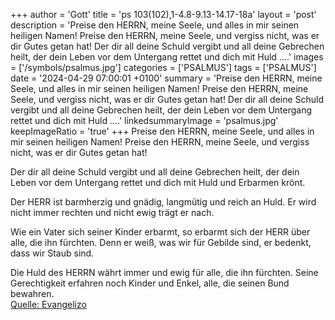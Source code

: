 +++
author = 'Gott'
title = 'ps 103(102),1-4.8-9.13-14.17-18a'
layout = 'post'
description = 'Preise den HERRN, meine Seele,  und alles in mir seinen heiligen Namen! Preise den HERRN, meine Seele,  und vergiss nicht, was er dir Gutes getan hat!  Der dir all deine Schuld vergibt  und all deine Gebrechen heilt, der dein Leben vor dem Untergang rettet  und dich mit Huld ....'
images = ['/symbols/psalmus.jpg']
categories = ['PSALMUS']
tags = ['PSALMUS']
date = '2024-04-29 07:00:01 +0100'
summary = 'Preise den HERRN, meine Seele,  und alles in mir seinen heiligen Namen! Preise den HERRN, meine Seele,  und vergiss nicht, was er dir Gutes getan hat!  Der dir all deine Schuld vergibt  und all deine Gebrechen heilt, der dein Leben vor dem Untergang rettet  und dich mit Huld ....'
linkedsummaryImage = 'psalmus.jpg'
keepImageRatio = 'true'
+++
Preise den HERRN, meine Seele, 
und alles in mir seinen heiligen Namen!
Preise den HERRN, meine Seele, 
und vergiss nicht, was er dir Gutes getan hat!

Der dir all deine Schuld vergibt 
und all deine Gebrechen heilt,
der dein Leben vor dem Untergang rettet 
und dich mit Huld und Erbarmen krönt.<!--more-->

Der HERR ist barmherzig und gnädig, 
langmütig und reich an Huld.
Er wird nicht immer rechten 
und nicht ewig trägt er nach.

Wie ein Vater sich seiner Kinder erbarmt, 
so erbarmt sich der HERR über alle, die ihn fürchten.
Denn er weiß, was wir für Gebilde sind, 
er bedenkt, dass wir Staub sind.

Die Huld des HERRN währt immer und ewig 
für alle, die ihn fürchten. 
Seine Gerechtigkeit erfahren noch Kinder und Enkel,
alle, die seinen Bund bewahren.<br> [Quelle: Evangelizo](https://evangeliumtagfuertag.org/DE/gospel)